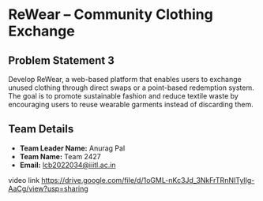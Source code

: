 ﻿# ReWear – Community Clothing Exchange

## Problem Statement 3
Develop ReWear, a web-based platform that enables users to exchange unused clothing through direct swaps or a point-based redemption system. The goal is to promote sustainable fashion and reduce textile waste by encouraging users to reuse wearable garments instead of discarding them.

## Team Details
- **Team Leader Name:** Anurag Pal
- **Team Name:** Team 2427
- **Email:** lcb2022034@iiitl.ac.in

video link
https://drive.google.com/file/d/1oGML-nKc3Jd_3NkFrTRnNITylIg-AaCg/view?usp=sharing
